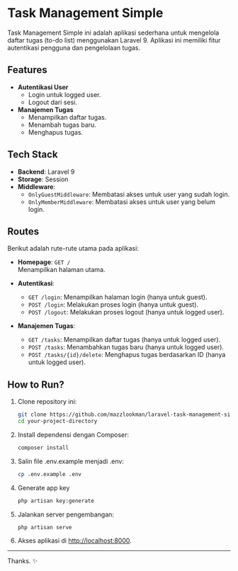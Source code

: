 # Task Management Simple

Task Management Simple ini adalah aplikasi sederhana untuk mengelola daftar tugas (to-do list) menggunakan Laravel 9. Aplikasi ini memiliki fitur autentikasi pengguna dan pengelolaan tugas.

## Features
- **Autentikasi User**
  - Login untuk logged user.
  - Logout dari sesi.
- **Manajemen Tugas**
  - Menampilkan daftar tugas.
  - Menambah tugas baru.
  - Menghapus tugas.

## Tech Stack
- **Backend**: Laravel 9
- **Storage**: Session
- **Middleware**: 
  - `OnlyGuestMiddleware`: Membatasi akses untuk user yang sudah login.
  - `OnlyMemberMiddleware`: Membatasi akses untuk user yang belum login.

## Routes
Berikut adalah rute-rute utama pada aplikasi:
- **Homepage**: `GET /`  
  Menampilkan halaman utama.
  
- **Autentikasi**:  
  - `GET /login`: Menampilkan halaman login (hanya untuk guest).
  - `POST /login`: Melakukan proses login (hanya untuk guest).
  - `POST /logout`: Melakukan proses logout (hanya untuk logged user).

- **Manajemen Tugas**:  
  - `GET /tasks`: Menampilkan daftar tugas (hanya untuk logged user).  
  - `POST /tasks`: Menambahkan tugas baru (hanya untuk logged user).  
  - `POST /tasks/{id}/delete`: Menghapus tugas berdasarkan ID (hanya untuk logged user).

## How to Run?
1. Clone repository ini:
   ```bash
   git clone https://github.com/mazzlookman/laravel-task-management-simple.git your-project-directory
   cd your-project-directory
   ```

2. Install dependensi dengan Composer:
   ```bash
   composer install
   ```

3. Salin file .env.example menjadi .env:
   ```bash
   cp .env.example .env
   ```

4. Generate app key
   ```bash
   php artisan key:generate
   ```
 
5. Jalankan server pengembangan:
   ```bash
   php artisan serve
   ```

6. Akses aplikasi di [http://localhost:8000](http://localhost:8000).

---
Thanks. ✨
